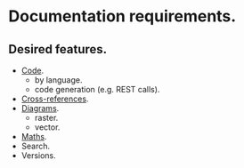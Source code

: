 # Documentation requirements.

## Desired features.

* [Code](code..md).
  * by language.
  * code generation \(e.g. REST calls\).
* [Cross-references](cross-references..md).
* [Diagrams](diagrams..md).
  * raster.
  * vector.
* [Maths](maths.md).
* Search.
* Versions.

